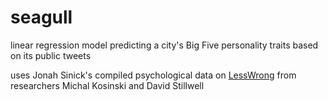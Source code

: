 # seagull
linear regression model predicting a city's Big Five personality traits based on its public tweets

uses Jonah Sinick's compiled psychological data on [LessWrong](https://www.lesswrong.com/posts/peNWNSGhuQNvFPBev/how-does-personality-vary-across-us-cities) from researchers Michal Kosinski and David Stillwell
